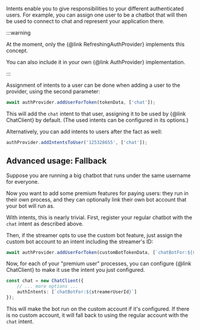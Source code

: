 Intents enable you to give responsibilities to your different authenticated users. For example,
you can assign one user to be a chatbot that will then be used to connect to chat and represent your application there. 

:::warning

At the moment, only the {@link RefreshingAuthProvider} implements this concept.

You can also include it in your own {@link AuthProvider} implementation.

:::

Assignment of intents to a user can be done when adding a user to the provider, using the second parameter:

```ts
await authProvider.addUserForToken(tokenData, ['chat']);
```

This will add the `chat` intent to that user, assigning it to be used by {@link ChatClient} by default.
(The used intents can be configured in its options.)

Alternatively, you can add intents to users after the fact as well:

```ts
authProvider.addIntentsToUser('125328655', ['chat']);
```

## Advanced usage: Fallback

Suppose you are running a big chatbot that runs under the same username for everyone.

Now you want to add some premium features for paying users: they run in their own process,
and they can optionally link their own bot account that your bot will run as.

With intents, this is nearly trivial. First, register your regular chatbot with the `chat` intent as described above.

Then, if the streamer opts to use the custom bot feature,
just assign the custom bot account to an intent including the streamer's ID:

```ts
await authProvider.addUserForToken(customBotTokenData, [`chatBotFor:${streamerUserId}`]);
```

Now, for each of your "premium user" processes, you can configure {@link ChatClient}
to make it use the intent you just configured.

```ts
const chat = new ChatClient({
	// ... more options ...
	authIntents: [`chatBotFor:${streamerUserId}`]
});
```

This will make the bot run on the custom account if it's configured.
If there is no custom account, it will fall back to using the regular account with the `chat` intent.
